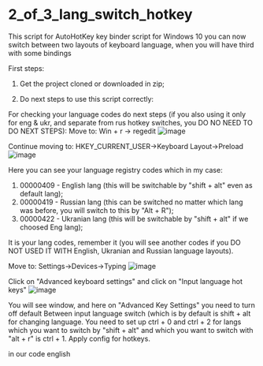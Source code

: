 # 2_of_3_lang_switch_hotkey
This script for AutoHotKey key binder script for Windows 10 you can now switch between two layouts of keyboard language, when you will have third with some bindings

First steps:
1) Get the project cloned or downloaded in zip;


2) Do next steps to use this script correctly:

  For checking your language codes do next steps (if you also using it only for eng & ukr, and separate from rus hotkey switches, you DO NO NEED TO DO NEXT STEPS):
  Move to: Win + r -> regedit
  ![image](https://github.com/xmdn/2_of_3_lang_switch_hotkey/assets/16866473/0f869c2c-2f70-4e8f-8163-5e92993c484b)

  

  Continue moving to: HKEY_CURRENT_USER->Keyboard Layout->Preload
  ![image](https://github.com/xmdn/2_of_3_lang_switch_hotkey/assets/16866473/412b664a-be8a-4e66-a6f4-3d216d438567)

  Here you can see your language registry codes which in my case:
  1) 00000409 - English lang (this will be switchable by "shift + alt" even as default lang);
  2) 00000419 - Russian lang (this can be switched no matter which lang was before, you will switch to this by "Alt + R");
  3) 00000422 - Ukranian lang (this will be switchable by "shift + alt" if we choosed Eng lang);
  
  It is your lang codes, remember it (you will see another codes if you DO NOT USED IT WITH English, Ukranian and Russian language layouts).

Move to:
Settings->Devices->Typing
![image](https://github.com/xmdn/2_of_3_lang_switch_hotkey/assets/16866473/ddbd2904-9915-4573-a0e1-d4d88fbc022f)

Click on "Advanced keyboard settings" and click on "Input language hot keys"
![image](https://github.com/xmdn/2_of_3_lang_switch_hotkey/assets/16866473/c0cb4a04-15f1-4b24-a7e1-967a5083f5f6)

You will see window, and here on "Advanced Key Settings" you need to turn off default Between input language switch (which is by default is shift + alt for changing language.
You need to set up ctrl + 0 and ctrl + 2 for langs which you want to switch by "shift + alt" and which you want to switch with "alt + r" is ctrl + 1. 
Apply config for hotkeys.

in our code english



